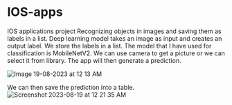 # IOS-apps
IOS applications project
Recognizing objects in images and saving them as labels in a list. Deep learning model takes an image as input and creates an output label. We store the labels in a list. The model that I have used for classification is MobileNetV2.
We can use camera to get a picture or we can select it from library. The app will then generate a prediction. 

![Image 19-08-2023 at 12 13 AM](https://github.com/hashaam13/IOS-apps/assets/14867112/3ac6dfe0-5904-4da7-8f16-e935a0d94783)

We can then save the prediction into a table.
![Screenshot 2023-08-19 at 12 21 35 AM](https://github.com/hashaam13/IOS-apps/assets/14867112/284a53c8-8cf2-42fe-808d-4fef14ff6273)


